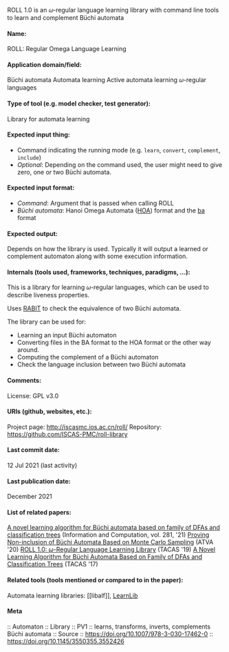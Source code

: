 ROLL 1.0 is an 𝜔-regular language learning library with command line tools to learn and complement Büchi automata

#### Name:
ROLL: Regular Omega Language Learning

#### Application domain/field:
Büchi automata
Automata learning
Active automata learning
𝜔-regular languages

#### Type of tool (e.g. model checker, test generator):
Library for automata learning

#### Expected input thing:
- Command indicating the running mode (e.g. `learn`, `convert`, `complement`, `include`)
- *Optional*: Depending on the command used, the user might need to give zero, one or two Büchi automata.

#### Expected input format:
- *Command*: Argument that is passed when calling ROLL
- *Büchi automata*: Hanoi Omega Automata ([HOA](../../Formats/HOA.md)) format and the [ba](../../Formats/ba.md) format

#### Expected output:
Depends on how the library is used. Typically it will output a learned or complement automaton along with some execution information.

#### Internals (tools used, frameworks, techniques, paradigms, ...):
This is a library for learning 𝜔-regular languages, which can be used to describe liveness properties.

Uses [RABIT](RABIT.md) to check the equivalence of two Büchi automata.

The library can be used for:
- Learning an input Büchi automaton
- Converting files in the BA format to the HOA format or the other way around.
- Computing the complement of a Büchi automaton
- Check the language inclusion between two Büchi automata

#### Comments:
License: GPL v3.0

#### URIs (github, websites, etc.):
Project page: http://iscasmc.ios.ac.cn/roll/
Repository: https://github.com/ISCAS-PMC/roll-library

#### Last commit date:
12 Jul 2021 (last activity)

#### Last publication date:
December 2021

#### List of related papers:
[A novel learning algorithm for Büchi automata based on family of DFAs and classification trees](https://doi.org/10.1016/j.ic.2020.104678) (Information and Computation, vol. 281, '21)
[Proving Non-inclusion of Büchi Automata Based on Monte Carlo Sampling](https://doi.org/10.1007/978-3-030-59152-6_26) (ATVA '20)
[ROLL 1.0: $\omega$-Regular Language Learning Library](https://doi.org/10.1007/978-3-030-17462-0_23) (TACAS '19)
[A Novel Learning Algorithm for Büchi Automata Based on Family of DFAs and Classification Trees](https://doi.org/10.1007/978-3-662-54577-5_12) (TACAS '17)

#### Related tools (tools mentioned or compared to in the paper):
Automata learning libraries: [[libalf]], [LearnLib](Libraries/LearnLib.md)

#### Meta
:: Automaton
:: Library
:: PV1 :: learns, transforms, inverts, complements Büchi automata
:: Source :: https://doi.org/10.1007/978-3-030-17462-0 :: https://doi.org/10.1145/3550355.3552426
